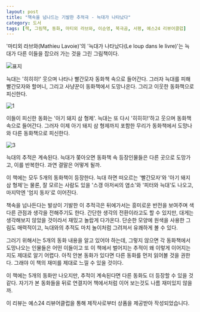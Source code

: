 ```yaml
---
layout: post
title: "책속을 넘나드는 기발한 추적극 - 늑대가 나타났다"
category: 도서
tags: [책, 그림책, 동화, 마티외 라브와, 이순영, 북극곰, 서평, 예스24 리뷰어클럽]
---
```


'마티외 라브와(Mathieu Lavoie)'의
'늑대가 나타났다(Le loup dans le livre)'는
늑대가 다른 이들을 잡으러 가는 것을 그린 그림책이다.

![표지](https://lh3.googleusercontent.com/a78ss_QPA50JPxe68xJnZ5h6wt0KN8awbXQlOp3fgJsiIp9_NNjWYo7qAWxnPOsaFupo52h0FdgZbA=s480)

늑대는 '히히히!' 웃으며 나타나
빨간모자 동화책 속으로 들어간다.
그러자 늑대를 피해 빨간모자와 할머니, 그리고 사냥꾼이 동화책에서 도망나온다.
그리고 이웃한 동화책으로 피신한다.

![1](https://lh3.googleusercontent.com/k-lXiTXmy0chG76L1HiuFUoiqaGCCF8MoOsBzMpIg4NTzC1ylWVezM2dnKAMBGfJQQMn1h9PwwbPPg=s560)

이들이 피신한 동화는 '아기 돼지 삼 형제'.
늑대는 또 다시 '히히히!'하고 웃으며
동화책 속으로 들어간다.
그러자 이제 아기 돼지 삼 형제까지 포함한 무리가
동화책에서 도망나와 다른 동화책으로 피신한다.

![3](https://lh3.googleusercontent.com/exSTZHJTsjhqioc4TyGXlWc0fhBOC0wpClVh6LGyS7n-TSW1kOh2QzyBpsaFIlh0-DDXoAIdgbwrPQ=s560)

늑대의 추적은 계속된다.
늑대가 쫒아오면 동화책 속 등장인물들은 다른 곳으로 도망가고,
이를 반복한다.
과연 결말은 어떻게 될까.

이 책에는 모두 5개의 동화책이 등장한다.
늑대 하면 떠오르는 '빨간모자'와 '아기 돼지 삼 형제'는 물론,
잘 모르는 사람도 있을
'스갱 아저씨의 염소'와 '피터와 늑대'도 나오고,
마지막엔 '엄지 동자'로 이어진다.

책속을 넘나든다는 발상이 기발한 이 추적극은
뒤에가서는 흥미로운 반전을 보여주며 색다른 관점과 생각을 전해주기도 한다.
간단한 생각의 전환이라고도 할 수 있지만,
대게는 생각해보지 않았을 것이라서 재밌고 놀랍게 다가온다.
단순한 모양에 원색을 사용한 그림도 매력적이고,
늑대와의 추적도 마치 놀이처럼 그려져서 유쾌하게 볼 수 있다.

그러기 위해서는 5개의 동화 내용을 알고 있어야 하는데,
그렇지 않으면 각 동화책에서 도망나오는 인물들은 어떤 이들이고
또 이 책에서 벌어지는 추적이 왜 이렇게 이어지는지도 제대로 알기 어렵다.
아직 안본 동화가 있다면 다른 동화를 먼저 읽어볼 것을 권한다.
그래야 이 책의 재미를 제대로 느낄 수 있을 것이다.

이 책에는 5개의 동화만 나오지만,
추적이 계속된다면 다른 동화도 더 등장할 수 있을 것 같다.
자기가 본 동화들을 뒤로 연결지어
책에서처럼 이어 보는것도 나름 재미있지 않을까.



<div class="im im-info">
이 리뷰는 예스24 리뷰어클럽을 통해 제작사로부터 상품을 제공받아 작성되었습니다.
</div>
